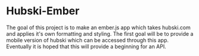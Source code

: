 Hubski-Ember
============

The goal of this project is to make an ember.js app which takes hubski.com and applies it's own formatting and styling. The first goal will be to provide a mobile version of hubski which can be accessed through this app. Eventually it is hoped that this will provide a beginning for an API.